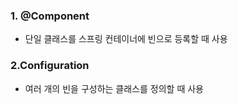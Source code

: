 
### 1. @Component 

- 단일 클래스를 스프링 컨테이너에 빈으로 등록할 때 사용
### 2.Configuration 
- 여러 개의 빈을 구성하는 클래스를 정의할 때 사용
